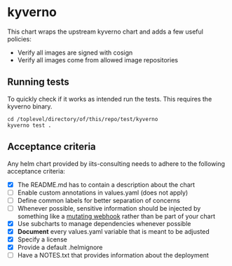 # kyverno

This chart wraps the upstream kyverno chart and adds a few useful policies:

- Verify all images are signed with cosign
- Verify all images come from allowed image repositories

## Running tests

To quickly check if it works as intended run the tests. This requires the kyverno binary.

```shell
cd /toplevel/directory/of/this/repo/test/kyverno
kyverno test .
```

## Acceptance criteria

Any helm chart provided by iits-consulting needs to adhere to the following acceptance criteria:

- [x] The README.md has to contain a description about the chart
- [ ] Enable custom annotations in values.yaml (does not apply)
- [ ] Define common labels for better separation of concerns
- [ ] Whenever possible, sensitive information should be injected by something like
  a [mutating webhook](https://banzaicloud.com/docs/bank-vaults/mutating-webhook/) rather than be part of your chart
- [x] Use subcharts to manage dependencies whenever possible
- [x] **Document** every values.yaml variable that is meant to be adjusted
- [x] Specify a license
- [x] Provide a default .helmignore
- [ ] Have a NOTES.txt that provides information about the deployment
